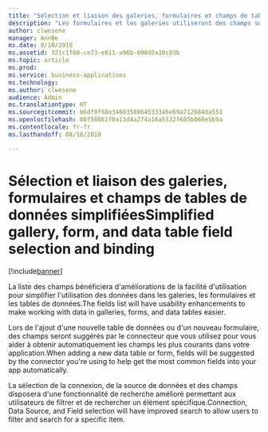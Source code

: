 ```yaml
---
title: "Sélection et liaison des galeries, formulaires et champs de tables de données simplifiées"
description: "Les formulaires et les galeries utiliseront des champs suggérés de votre source de données et fourniront des fonctionnalités de rechercher et de filtre améliorées."
author: clwesene
manager: AnnBe
ms.date: 8/10/2018
ms.assetid: 321c1f60-ce73-e811-a96b-000d3a18c83b
ms.topic: article
ms.prod: 
ms.service: business-applications
ms.technology: 
ms.author: clwesene
audience: Admin
ms.translationtype: HT
ms.sourcegitcommit: b6df0f68e3460358864533346e69a712684da551
ms.openlocfilehash: 08f58861f0a11d4a274a16a5532f685b060e5b9a
ms.contentlocale: fr-fr
ms.lasthandoff: 08/16/2018

---
```

# <a name="simplified-gallery-form-and-data-table-field-selection-and-binding"></a><span data-ttu-id="73c50-103">Sélection et liaison des galeries, formulaires et champs de tables de données simplifiées</span><span class="sxs-lookup"><span data-stu-id="73c50-103">Simplified gallery, form, and data table field selection and binding</span></span>


[!include[banner](../../includes/banner.md)]

<span data-ttu-id="73c50-104">La liste des champs bénéficiera d'améliorations de la facilité d'utilisation pour simplifier l'utilisation des données dans les galeries, les formulaires et les tables de données.</span><span class="sxs-lookup"><span data-stu-id="73c50-104">The fields list will have usability enhancements to make working with data in galleries, forms, and data tables easier.</span></span> 

<span data-ttu-id="73c50-105">Lors de l'ajout d'une nouvelle table de données ou d'un nouveau formulaire, des champs seront suggérés par le connecteur que vous utilisez pour vous aider à obtenir automatiquement les champs les plus courants dans votre application.</span><span class="sxs-lookup"><span data-stu-id="73c50-105">When adding a new data table or form, fields will be suggested by the connector you're using to help get the most common fields into your app automatically.</span></span>

<span data-ttu-id="73c50-106">La sélection de la connexion, de la source de données et des champs disposera d'une fonctionnalité de recherche amélioré permettant aux utilisateurs de filtrer et de rechercher un élément spécifique.</span><span class="sxs-lookup"><span data-stu-id="73c50-106">Connection, Data Source, and Field selection will have improved search to allow users to filter and search for a specific item.</span></span>

